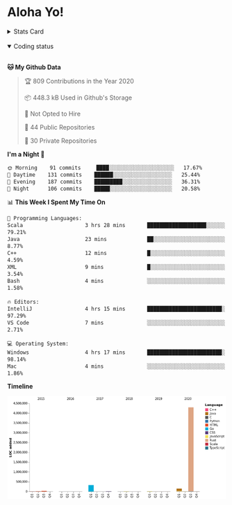 # Aloha Yo!

<details>
<summary>Stats Card</summary>
 
[![Anurag's github stats](https://github-readme-stats.vercel.app/api?username=GarfieldZHU&show_icons=true&theme=tokyonight)](https://github.com/anuraghazra/github-readme-stats)
 
</details>

<br/>

<details open>

<summary>Coding status</summary>

<br/>

<!--START_SECTION:waka-->
**🐱 My Github Data** 

> 🏆 809 Contributions in the Year 2020
 > 
> 📦 448.3 kB Used in Github's Storage 
 > 
> 🚫 Not Opted to Hire
 > 
> 📜 44 Public Repositories
 > 
> 🔑 30 Private Repositories 

**I'm a Night 🦉** 

```text
🌞 Morning    91 commits     ████░░░░░░░░░░░░░░░░░░░░░   17.67% 
🌆 Daytime    131 commits    ██████░░░░░░░░░░░░░░░░░░░   25.44% 
🌃 Evening    187 commits    █████████░░░░░░░░░░░░░░░░   36.31% 
🌙 Night      106 commits    █████░░░░░░░░░░░░░░░░░░░░   20.58%

```


📊 **This Week I Spent My Time On** 

```text
💬 Programming Languages: 
Scala                    3 hrs 28 mins       ███████████████████░░░░░░   79.21% 
Java                     23 mins             ██░░░░░░░░░░░░░░░░░░░░░░░   8.77% 
C++                      12 mins             █░░░░░░░░░░░░░░░░░░░░░░░░   4.59% 
XML                      9 mins              █░░░░░░░░░░░░░░░░░░░░░░░░   3.54% 
Bash                     4 mins              ░░░░░░░░░░░░░░░░░░░░░░░░░   1.58%

🔥 Editors: 
IntelliJ                 4 hrs 15 mins       ████████████████████████░   97.29% 
VS Code                  7 mins              ░░░░░░░░░░░░░░░░░░░░░░░░░   2.71%

💻 Operating System: 
Windows                  4 hrs 17 mins       ████████████████████████░   98.14% 
Mac                      4 mins              ░░░░░░░░░░░░░░░░░░░░░░░░░   1.86%

```

**Timeline**

![Chart not found](https://github.com/GarfieldZHU/GarfieldZHU/blob/master/charts/bar_graph.png) 


<!--END_SECTION:waka-->

</details>
